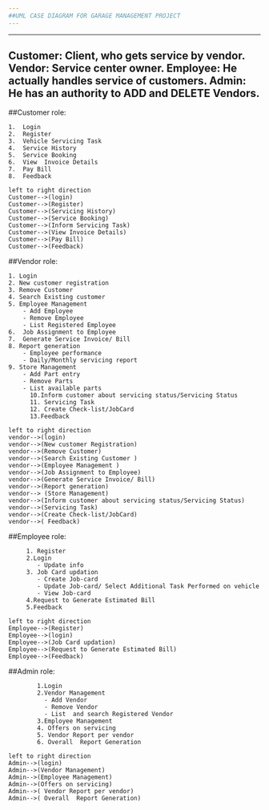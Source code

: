 ```yaml
---
##UML CASE DIAGRAM FOR GARAGE MANAGEMENT PROJECT 
---
```


---
Customer: Client, who gets service by vendor.
Vendor:   Service center owner.
Employee: He actually handles service of customers.
Admin:   He has an authority to ADD and DELETE Vendors.
---

##Customer role:   
   
    1. 	Login
    2. 	Register
    3. 	Vehicle Servicing Task
    4. 	Service History
    5. 	Service Booking
    6. 	View  Invoice Details
    7.  Pay Bill
    8. 	Feedback

  ```plantuml 
left to right direction
Customer-->(login)
Customer-->(Register)
Customer-->(Servicing History)
Customer-->(Service Booking)
Customer-->(Inform Servicing Task)
Customer-->(View Invoice Details)
Customer-->(Pay Bill)
Customer-->(Feedback)
```



##Vendor role:

	1. Login
	2. New customer registration
	3. Remove Customer
	4. Search Existing customer 
	5. Employee Management
		- Add Employee
		- Remove Employee
		- List Registered Employee
	6.  Job Assignment to Employee
	7.  Generate Service Invoice/ Bill
	8. Report generation
		- Employee performance
		- Daily/Monthly servicing report
	9. Store Management
		- Add Part entry
		- Remove Parts
		- List available parts
          10.Inform customer about servicing status/Servicing Status
          11. Servicing Task
          12. Create Check-list/JobCard
          13.Feedback


 ```plantuml 
left to right direction
vendor-->(login)
vendor-->(New customer Registration)
vendor-->(Remove Customer)
vendor-->(Search Existing Customer )
vendor-->(Employee Management )
vendor-->(Job Assignment to Employee)
vendor-->(Generate Service Invoice/ Bill)
vendor-->(Report generation)
vendor--> (Store Management)
vendor-->(Inform customer about servicing status/Servicing Status)
vendor-->(Servicing Task)
vendor-->(Create Check-list/JobCard)
vendor-->( Feedback)
```

##Employee role:

         1. Register
         2.Login 
	        - Update info
         3. Job Card updation
		    - Create Job-card
		    - Update Job-card/ Select Additional Task Performed on vehicle
		    - View Job-card
         4.Request to Generate Estimated Bill
         5.Feedback
         
 ```plantuml 
left to right direction
Employee-->(Register)
Employee-->(login)
Employee-->(Job Card updation)
Employee-->(Request to Generate Estimated Bill)
Employee-->(Feedback)
```

##Admin role:

            1.Login
         	2.Vendor Management
	          - Add Vendor
		      - Remove Vendor
	          - List  and search Registered Vendor
	        3.Employee Management
            4. Offers on servicing
            5. Vendor Report per vendor
            6. Overall  Report Generation
            
 ```plantuml 
left to right direction
Admin-->(login)
Admin-->(Vendor Management)
Admin-->(Employee Management)
Admin-->(Offers on servicing)
Admin-->( Vendor Report per vendor)
Admin-->( Overall  Report Generation)
```